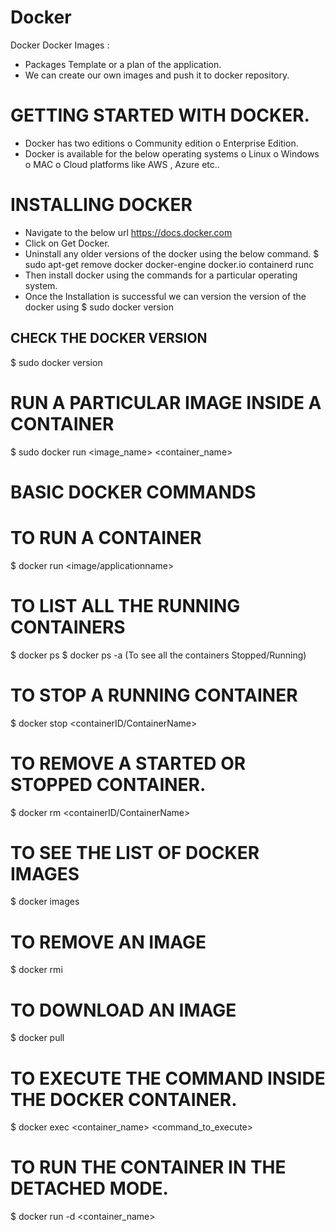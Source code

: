 # Docker
Docker
Docker Images : 
-	Packages Template or a plan of the application. 
-	We can create our own images and push it to docker repository. 

# GETTING STARTED WITH DOCKER. 
-	Docker has two editions
o	Community edition
o	Enterprise Edition. 
-	Docker is available for the below operating systems 
o	Linux
o	Windows
o	MAC
o	Cloud platforms like AWS , Azure etc..

# INSTALLING DOCKER
-	Navigate to the below url 
https://docs.docker.com
-	Click on Get Docker. 
-	Uninstall any older versions of the docker using the below command. 
$ sudo apt-get remove docker docker-engine docker.io containerd runc
-	Then install docker using the commands for a particular operating system. 
-	Once the Installation is successful we can version the version of the docker using 
$ sudo docker version


## CHECK THE DOCKER VERSION
$ sudo docker version

# RUN A PARTICULAR IMAGE INSIDE A CONTAINER
$ sudo docker run <image_name> <container_name>

# BASIC DOCKER COMMANDS
# TO RUN A CONTAINER
$ docker run <image/applicationname>

# TO LIST ALL THE RUNNING CONTAINERS
$ docker ps
$ docker ps -a (To see all the containers Stopped/Running)

# TO STOP A RUNNING CONTAINER
$ docker stop <containerID/ContainerName>

# TO REMOVE A STARTED OR STOPPED CONTAINER.  
$ docker rm <containerID/ContainerName>

# TO SEE THE LIST OF DOCKER IMAGES
$ docker images

# TO REMOVE AN IMAGE
$ docker rmi <imagename>

# TO DOWNLOAD AN IMAGE
$ docker pull <imagename>

# TO EXECUTE THE COMMAND INSIDE THE DOCKER CONTAINER. 
$ docker exec <container_name> <command_to_execute>

# TO RUN THE CONTAINER IN THE DETACHED MODE. 
$ docker run -d <container_name>
